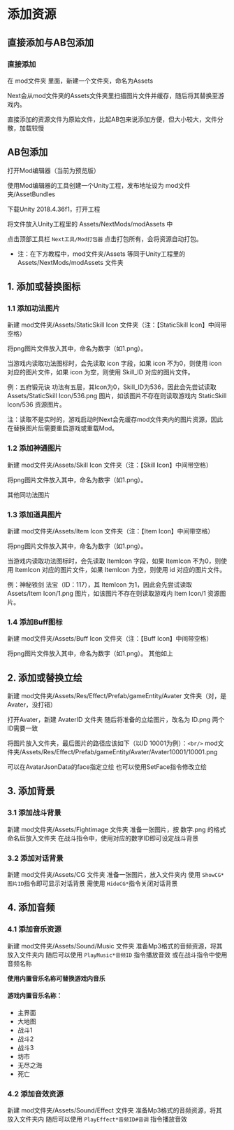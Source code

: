 # 添加资源

## 直接添加与AB包添加

### 直接添加

在 mod文件夹 里面，新建一个文件夹，命名为Assets

Next会从mod文件夹的Assets文件夹里扫描图片文件并缓存，随后将其替换至游戏内。

直接添加的资源文件为原始文件，比起AB包来说添加方便，但大小较大，文件分散，加载较慢

## AB包添加

打开Mod编辑器（当前为预览版）

使用Mod编辑器的工具创建一个Unity工程，发布地址设为 mod文件夹/AssetBundles

下载Unity 2018.4.36f1，打开工程

将文件放入Unity工程里的 Assets/NextMods/modAssets 中

点击顶部工具栏 `Next工具/Mod打包器` 点击打包所有，会将资源自动打包。

* 注：在下方教程中，mod文件夹/Assets 等同于Unity工程里的 Assets/NextMods/modAssets 文件夹

## 1. 添加或替换图标

### 1.1 添加功法图片

新建 mod文件夹/Assets/StaticSkill Icon 文件夹（注：【StaticSkill Icon】中间带空格）

将png图片文件放入其中，命名为数字（如1.png）。

当游戏内读取功法图标时，会先读取 icon 字段，如果 icon 不为0，则使用 icon 对应的图片文件，如果 icon 为空，则使用 Skill_ID 对应的图片文件。

例：五府锻元诀 功法有五层，其Icon为0，Skill_ID为536，因此会先尝试读取 Assets/StaticSkill Icon/536.png 图片，如该图片不存在则读取游戏内 StaticSkill Icon/536 资源图片。

注：读取不是实时的，游戏启动时Next会先缓存mod文件夹内的图片资源，因此在替换图片后需要重启游戏或重载Mod。

### 1.2 添加神通图片

新建 mod文件夹/Assets/Skill Icon 文件夹（注：【Skill Icon】中间带空格）

将png图片文件放入其中，命名为数字（如1.png）。

其他同功法图片

### 1.3 添加道具图片

新建 mod文件夹/Assets/Item Icon 文件夹（注：【Item Icon】中间带空格）

将png图片文件放入其中，命名为数字（如1.png）。

当游戏内读取功法图标时，会先读取 ItemIcon 字段，如果 ItemIcon 不为0，则使用 ItemIcon 对应的图片文件，如果 ItemIcon 为空，则使用 id 对应的图片文件。

例：神秘铁剑 法宝（ID：117），其 ItemIcon 为1，因此会先尝试读取 Assets/Item Icon/1.png 图片，如该图片不存在则读取游戏内 Item Icon/1 资源图片。

### 1.4 添加Buff图标

新建 mod文件夹/Assets/Buff Icon 文件夹（注：【Buff Icon】中间带空格）

将png图片文件放入其中，命名为数字（如1.png）。
其他如上

## 2. 添加或替换立绘

新建 mod文件夹/Assets/Res/Effect/Prefab/gameEntity/Avater 文件夹（对，是Avater，没打错）

打开Avater，新建 AvaterID 文件夹
随后将准备的立绘图片，改名为 ID.png
两个ID需要一致

将图片放入文件夹，最后图片的路径应该如下（以ID 10001为例）：`<br/>`
mod文件夹/Assets/Res/Effect/Prefab/gameEntity/Avater/Avater10001/10001.png

可以在AvatarJsonData的face指定立绘
也可以使用SetFace指令修改立绘

## 3. 添加背景

### 3.1 添加战斗背景

新建 mod文件夹/Assets/Fightimage 文件夹
准备一张图片，按 数字.png 的格式命名后放入文件夹
在战斗指令中，使用对应的数字ID即可设定战斗背景

### 3.2 添加对话背景

新建 mod文件夹/Assets/CG 文件夹
准备一张图片，放入文件夹内
使用 `ShowCG*图片ID`指令即可显示对话背景
需使用 `HideCG*`指令关闭对话背景

## 4. 添加音频

### 4.1 添加音乐资源

新建 mod文件夹/Assets/Sound/Music 文件夹
准备Mp3格式的音频资源，将其放入文件夹内
随后可以使用 `PlayMusic*音频ID` 指令播放音效
或在战斗指令中使用音频名称

**使用内置音乐名称可替换游戏内音乐**

#### 游戏内置音乐名称：

* 主界面
* 大地图
* 战斗1
* 战斗2
* 战斗3
* 坊市
* 无尽之海
* 死亡

### 4.2 添加音效资源

新建 mod文件夹/Assets/Sound/Effect 文件夹
准备Mp3格式的音频资源，将其放入文件夹内
随后可以使用 `PlayEffect*音频ID#音调` 指令播放音效
